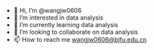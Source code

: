 - 👋 Hi, I’m @wangjw0606
- 👀 I’m interested in data analysis 
- 🌱 I’m currently learning data analysis 
- 💞️ I’m looking to collaborate on data analysis 
- 📫 How to reach me wangjw0606@bjfu.edu.cn

<!---
wangjw0606/wangjw0606 is a ✨ special ✨ repository because its `README.md` (this file) appears on your GitHub profile.
You can click the Preview link to take a look at your changes.
--->
